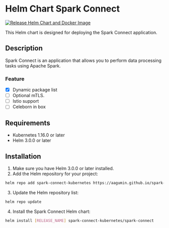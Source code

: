 # Helm Chart Spark Connect

[![Release Helm Chart and Docker Image](https://github.com/aagumin/spark-connect-kubernetes/actions/workflows/release.yaml/badge.svg)](https://github.com/aagumin/spark-connect-kubernetes/actions/workflows/release.yaml)

This Helm chart is designed for deploying the Spark Connect application.

## Description

Spark Connect is an application that allows you to perform data processing tasks using Apache Spark.

### Feature

- [X] Dynamic package list
- [ ] Optional mTLS.
- [ ] Istio support
- [ ] Celeborn in box

## Requirements

- Kubernetes 1.16.0 or later
- Helm 3.0.0 or later

## Installation

1. Make sure you have Helm 3.0.0 or later installed.
2. Add the Helm repository for your project:

```sh
helm repo add spark-connect-kubernetes https://aagumin.github.io/spark-connect-kubernetes
```

3. Update the Helm repository list:

```sh
helm repo update
```

4. Install the Spark Connect Helm chart:
```sh
helm install [RELEASE_NAME] spark-connect-kubernetes/spark-connect
```
